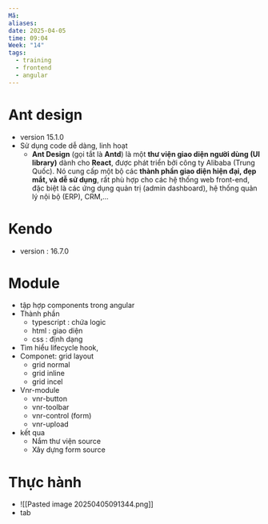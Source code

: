 ```yaml
---
Mã: 
aliases: 
date: 2025-04-05
time: 09:04
Week: "14"
tags:
  - training
  - frontend
  - angular
---
```


# Ant design
- version 15.1.0
- Sử dụng code dễ dàng, linh hoạt
	- **Ant Design** (gọi tắt là **Antd**) là một **thư viện giao diện người dùng (UI library)** dành cho **React**, được phát triển bởi công ty Alibaba (Trung Quốc). Nó cung cấp một bộ các **thành phần giao diện hiện đại, đẹp mắt, và dễ sử dụng**, rất phù hợp cho các hệ thống web front-end, đặc biệt là các ứng dụng quản trị (admin dashboard), hệ thống quản lý nội bộ (ERP), CRM,...

# Kendo 
- version : 16.7.0


# Module
- tập hợp components trong angular
- Thành phần
	- typescript : chứa logic
	- html : giao diện
	- css : định dạng
- Tìm hiểu lifecycle hook, 
- Componet: grid layout
	- grid normal
	- grid inline
	- grid incel
- Vnr-module
	- vnr-button
	- vnr-toolbar
	- vnr-control (form)
	- vnr-upload
- kết qua
	- Nắm thư viện source
	- Xây dựng form source
# Thực hành
- ![[Pasted image 20250405091344.png]]
- tab